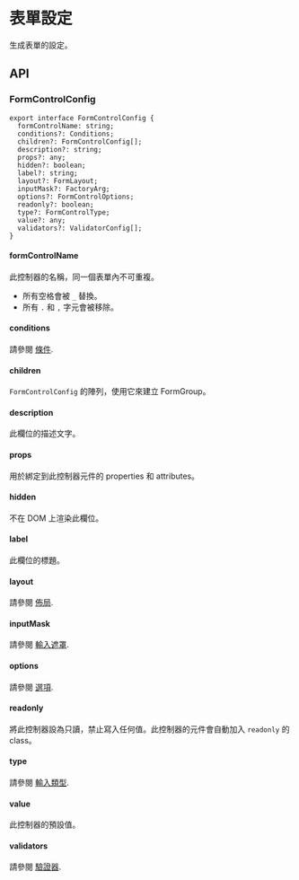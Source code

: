 # 表單設定

生成表單的設定。

## API

### FormControlConfig

```tsx
export interface FormControlConfig {
  formControlName: string;
  conditions?: Conditions;
  children?: FormControlConfig[];
  description?: string;
  props?: any;
  hidden?: boolean;
  label?: string;
  layout?: FormLayout;
  inputMask?: FactoryArg;
  options?: FormControlOptions;
  readonly?: boolean;
  type?: FormControlType;
  value?: any;
  validators?: ValidatorConfig[];
}
```

#### formControlName

此控制器的名稱，同一個表單內不可重複。

- 所有空格會被 `_` 替換。
- 所有 `.` 和 `,` 字元會被移除。

#### conditions

請參閱 [條件](../../v8/conditions/conditions_zh-TW.md).

#### children

`FormControlConfig` 的陣列，使用它來建立 FormGroup。

#### description

此欄位的描述文字。

#### props

用於綁定到此控制器元件的 properties 和 attributes。

#### hidden

不在 DOM 上渲染此欄位。

#### label

此欄位的標題。

#### layout

請參閱 [佈局](../../v8/layout/layout_zh-TW.md).

#### inputMask

請參閱 [輸入遮罩](../../v8/input-mask/input-mask_zh-TW.md).

#### options

請參閱 [選項](../../v8/options/options_zh-TW.md).

#### readonly

將此控制器設為只讀，禁止寫入任何值。此控制器的元件會自動加入 `readonly` 的 class。

#### type

請參閱 [輸入類型](../../v8/input-types/input-types_zh-TW.md).

#### value

此控制器的預設值。

#### validators

請參閱 [驗證器](../../v8/validators/validators_zh-TW.md).

